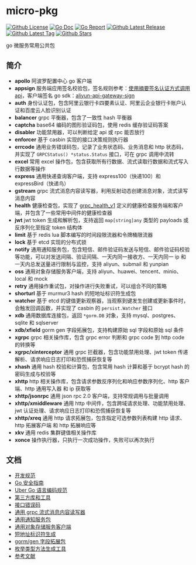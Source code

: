 # micro-pkg

[![Github License](https://img.shields.io/github/license/sliveryou/micro-pkg.svg?style=flat)](https://github.com/sliveryou/micro-pkg/blob/master/LICENSE)
[![Go Doc](https://godoc.org/github.com/sliveryou/micro-pkg?status.svg)](https://pkg.go.dev/github.com/sliveryou/micro-pkg)
[![Go Report](https://goreportcard.com/badge/github.com/sliveryou/micro-pkg)](https://goreportcard.com/report/github.com/sliveryou/micro-pkg)
[![Github Latest Release](https://img.shields.io/github/release/sliveryou/micro-pkg.svg?style=flat)](https://github.com/sliveryou/micro-pkg/releases/latest)
[![Github Latest Tag](https://img.shields.io/github/tag/sliveryou/micro-pkg.svg?style=flat)](https://github.com/sliveryou/micro-pkg/tags)
[![Github Stars](https://img.shields.io/github/stars/sliveryou/micro-pkg.svg?style=flat)](https://github.com/sliveryou/micro-pkg/stargazers)

go 微服务常用公共包

## 简介

- **apollo** 阿波罗配置中心 go 客户端
- **appsign** 服务端应用签名校验包，签名规则参考：[使用摘要签名认证方式调用 api](https://help.aliyun.com/zh/api-gateway/user-guide/use-digest-authentication-to-call-an-api)，客户端签名 go sdk：[aliyun-api-gateway-sign](https://github.com/sliveryou/aliyun-api-gateway-sign)
- **auth** 身份认证包，包含阿里云银行卡四要素认证、阿里云企业银行卡账户认证和百度云人脸识别认证
- **balancer** grpc 平衡器，包含了一致性 hash 平衡器
- **captcha** base64 编码的图形验证码包，使用 redis 缓存验证码答案
- **disabler** 功能禁用器，可以判断给定 api 或 rpc 能否放行
- **enforcer** 基于 casbin 实现的接口决策规则执行器
- **errcode** 通用业务错误码包，记录了业务状态码、业务消息和 http 状态码，并实现了 `GRPCStatus() *status.Status` 接口，可在 grpc 调用中流转
- **excel** 常用 excel 操作包，包含获取所有行数据、流式读取行数据和流式写入行数据等操作 
- **express** 通用快递查询客户端，支持 express100（快递100）和 expressBird（快递鸟）
- **gstream** grpc 流式消息内容读写器，利用反射动态创建消息对象，流式读写消息内容
- **health** 健康检查包，实现了 [grpc_health_v1](https://github.com/grpc/grpc/blob/master/doc/health-checking.md) 定义的健康检查服务端和客户端，并包含了一些常用中间件的健康检查器
- **jwt** jwt token 生成和解析包，支持返回 `map[string]any` 类型的 payloads 或反序列化至指定 token 结构体
- **limit** 基于 redis lua 脚本编写的时间段限流器和令牌桶限流器
- **lock** 基于 etcd 实现的分布式锁
- **notify** 通用通知服务包，包含短信、邮件验证码发送与短信、邮件验证码校验等功能，可以对发送间隔、验证间隔、一天内同一接收方、一天内同一 ip 和一天内总发送量进行限制与监控，支持 aliyun、submail 和 yunpian
- **oss** 通用对象存储服务客户端，支持 aliyun、huawei、tencent、minio、local 和 mock
- **retry** 通用操作重试包，对操作进行失败重试，可以组合不同的策略
- **shorturl** 基于 murmur3 hash 的短地址标识符生成包
- **watcher** 基于 etcd 的键值更新观察器，当观察到键发生创建或更新事件时，会触发回调函数，并实现了 casbin 的 `persist.Watcher` 接口
- **xdb** 通用数据库连接包，返回 `*gorm.DB` 对象，支持 mysql、postgres、sqlite 和 sqlserver
- **xdb/xfield** gorm gen 字段拓展包，支持构建原始 sql 字段和原始 sql 条件
- **xgrpc** grpc 相关操作库，包含 grpc error 判断和 grpc code 到 http code 的转换等
- **xgrpc/xinterceptor** 通用 grpc 拦截器，包含功能禁用处理、jwt token 传递解析、请求响应日志打印和恐慌捕获恢复等
- **xhash** 通用 hash 校验和计算包，包含常用 hash 计算和基于 bcrypt hash 的密码生成与校验等
- **xhttp** http 相关操作库，包含请求参数反序列化和响应参数序列化、http 客户端、http 通用写入器 和 ip 获取等
- **xhttp/jsonrpc** 通用 json rpc 2.0 客户端，支持常规调用与批量调用
- **xhttp/xmiddleware** 通用 http 中间件，包含跨域请求处理、功能禁用处理、jwt 认证处理、请求响应日志打印和恐慌捕获恢复等
- **xhttp/xreq** 通用 http 请求拓展包，包含指定可选参数列表构建 http 请求、http 拓展客户端 和 http 拓展响应等
- **xkv** 通用 redis 集群键值相关操作库
- **xonce** 操作执行器，只执行一次成功操作，失败可以再次执行

## 文档

- [开发规范](docs/dev-specification.md)
- [Go 安全指南](docs/security-guide.md)
- [Uber Go 语言编码规范](https://github.com/xxjwxc/uber_go_guide_cn)
- [第三方库和工具](docs/third-parties.md)
- [接口错误码](docs/errcode.md)
- [通用 grpc 流式消息内容读写器](gstream/README.md)
- [通用通知服务包](notify/README.md)
- [通用对象存储服务客户端](oss/README.md)
- [短地址标识符生成](shorturl/README.md)
- [gorm/gen 字段拓展包](xdb/xfield/README.md)
- [枚举类型方法生成工具](docs/enumer.md)
- [参考文献](docs/references.md)
